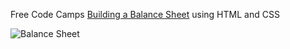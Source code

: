 Free Code Camps [Building a Balance Sheet](https://www.freecodecamp.org/learn/2022/responsive-web-design/#learn-more-about-css-pseudo-selectors-by-building-a-balance-sheet) using HTML and CSS

![Balance Sheet](https://user-images.githubusercontent.com/68226299/173330233-1e7a1d77-a4ad-48e8-bd29-8c4f1f070d19.png)
